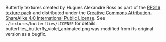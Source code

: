Butterfly textures created by Hugues Alexandre Ross as part of the [RPG16 texture pack](https://content.minetest.net/packages/Hugues%20Ross/rpg16/) and distributed under the [Creative Commons Attribution-ShareAlike 4.0 International Public License](https://creativecommons.org/licenses/by-sa/4.0/). See `./textures/butterflies/LICENSE` for details. butterflies_butterfly_violet_animated.png was modified from its original version as a bugfix.